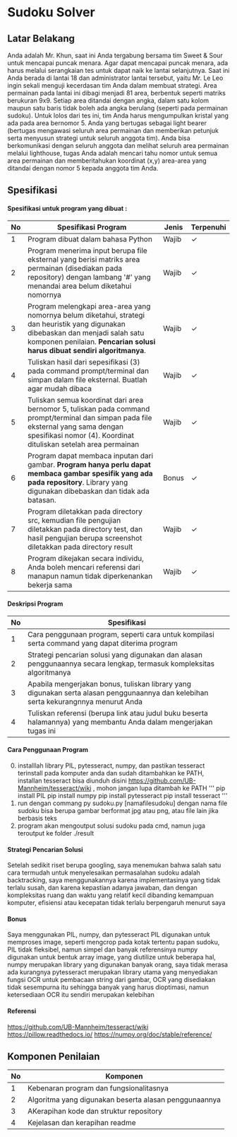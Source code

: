 # Sudoku Solver


## Latar Belakang
Anda adalah Mr. Khun, saat ini Anda tergabung bersama tim Sweet & Sour untuk mencapai puncak menara. Agar dapat mencapai puncak menara, ada harus melalui serangkaian tes untuk dapat naik ke lantai selanjutnya. Saat ini Anda berada di lantai 18 dan administrator lantai tersebut, yaitu Mr. Le Leo ingin sekali menguji kecerdasan tim Anda dalam membuat strategi. Area permainan pada lantai ini dibagi menjadi 81 area, berbentuk seperti matriks berukuran 9x9. Setiap area ditandai dengan angka, dalam satu kolom maupun satu baris tidak boleh ada angka berulang (seperti pada permainan sudoku). Untuk lolos dari tes ini, tim Anda harus mengumpulkan kristal yang ada pada area bernomor 5. Anda yang bertugas sebagai light bearer (bertugas mengawasi seluruh area permainan dan memberikan petunjuk serta menyusun strategi untuk seluruh anggota tim). Anda bisa berkomunikasi dengan seluruh anggota dan melihat seluruh area permainan melalui lighthouse, tugas Anda adalah mencari tahu nomor untuk semua area permainan dan memberitahukan koordinat (x,y) area-area yang ditandai dengan nomor 5 kepada anggota tim Anda.


## Spesifikasi

#### Spesifikasi untuk program yang dibuat :
| No | Spesifikasi Program | Jenis | Terpenuhi |
| ---- | ---- | ---- | ---- |
| 1 | Program dibuat dalam bahasa Python | Wajib | ✓ |
| 2 | Program menerima input berupa file eksternal yang berisi matriks area permainan (disediakan pada repository) dengan lambang '#' yang menandai area belum diketahui nomornya | Wajib | ✓ |
| 3 | Program melengkapi area-area yang nomornya belum diketahui, strategi dan heuristik yang digunakan dibebaskan dan menjadi salah satu komponen penilaian. **Pencarian solusi harus dibuat sendiri algoritmanya**. | Wajib | ✓ |
| 4 | Tuliskan hasil dari sepesifikasi (3) pada command prompt/terminal dan simpan dalam file eksternal. Buatlah agar mudah dibaca | Wajib | ✓ |
| 5 | Tuliskan semua koordinat dari area bernomor 5, tuliskan pada command prompt/terminal dan simpan pada file eksternal yang sama dengan spesifikasi nomor (4). Koordinat dituliskan setelah area permainan | Wajib | ✓ |
| 6 | Program dapat membaca inputan dari gambar. **Program hanya perlu dapat membaca gambar spesifik yang ada pada repository**. Library yang digunakan dibebaskan dan tidak ada batasan. | Bonus | ✓ |
| 7 | Program diletakkan pada directory src, kemudian file pengujian diletakkan pada directory test, dan hasil pengujian berupa screenshot diletakkan pada directory result | Wajib | ✓ |
| 8 | Program dikejakan secara individu, Anda boleh mencari referensi dari manapun namun tidak diperkenankan bekerja sama | Wajib | ✓ |

#### Deskripsi Program
| No | Spesifikasi |
| ---- | ---- |
| 1 | Cara penggunaan program, seperti cara untuk kompilasi serta command yang dapat diterima program |
| 2 | Strategi pencarian solusi yang digunakan dan alasan penggunaannya secara lengkap, termasuk kompleksitas algoritmanya | 
| 3 | Apabila mengerjakan bonus, tuliskan library yang digunakan serta alasan penggunaannya dan kelebihan serta kekurangnnya menurut Anda |
| 4 | Tuliskan referensi (berupa link atau judul buku beserta halamannya) yang membantu Anda dalam mengerjakan tugas ini |

#### Cara Penggunaan Program

0. installlah library PIL, pytesseract, numpy, dan pastikan tesseract terinstall pada komputer anda dan sudah ditambahkan ke PATH, installan tesseract bisa diunduh disini https://github.com/UB-Mannheim/tesseract/wiki , mohon jangan lupa ditambah ke PATH
'''
pip install PIL
pip install numpy
pip install pytesseract
pip install tesseract
'''
1. run dengan commang py sudoku.py [namafilesudoku] dengan nama file sudoku bisa berupa gambar berformat jpg atau png, atau file lain jika berbasis teks
2. program akan mengoutput solusi sudoku pada cmd, namun juga teroutput ke folder ./result


#### Strategi Pencarian Solusi

Setelah sedikit riset berupa googling, saya menemukan bahwa salah satu cara termudah untuk menyelesaikan permasalahan sudoku adalah backtracking, saya menggunakannya karena implementasinya yang tidak terlalu susah, dan karena kepastian adanya jawaban, dan dengan kompleksitas ruang dan waktu yang relatif kecil dibanding kemampuan komputer, efisiensi atau kecepatan tidak terlalu berpengaruh menurut saya

#### Bonus

Saya menggunakan PIL, numpy, dan pytesseract
PIL digunakan untuk memproses image, seperti mengcrop pada kotak tertentu papan sudoku, PIL tidak fleksibel, namun simpel dan banyak referensinya
numpy digunakan untuk bentuk array image, yang diutilize untuk beberapa hal, numpy merupakan library yang digunakan banyak orang, saya tidak merasa ada kurangnya
pytesseract merupakan library utama yang menyediakan fungsi OCR untuk pembacaan string dari gambar, OCR yang disediakan tidak sesempurna itu sehingga banyak yang harus dioptimasi, namun ketersediaan OCR itu sendiri merupakan kelebihan

#### Referensi

https://github.com/UB-Mannheim/tesseract/wiki
https://pillow.readthedocs.io/
https://numpy.org/doc/stable/reference/


## Komponen Penilaian 
| No | Komponen |
| ---- | ---- |
| 1 | Kebenaran program dan fungsionalitasnya |
| 2 | Algoritma yang digunakan beserta alasan penggunaannya | 
| 3 | AKerapihan kode dan struktur repository |
| 4 | Kejelasan dan kerapihan readme |


